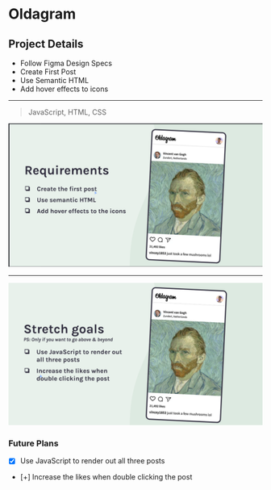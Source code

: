 # Oldagram

## Project Details

- Follow Figma Design Specs
- Create First Post
- Use Semantic HTML
- Add hover effects to icons

---

> JavaScript, HTML, CSS

![Mobile Order App Requirements](/public/images/requirements.png)

---

![Mobile Order App Goals](/public/images/stretch-goals.png)

### Future Plans

- [x] Use JavaScript to render out all three posts
- [+] Increase the likes when double clicking the post
